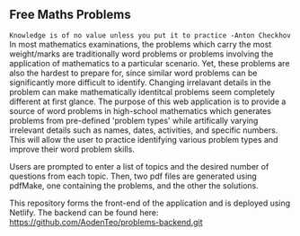 ## Free Maths Problems

`Knowledge is of no value unless you put it to practice
                        -Anton Checkhov `
In most mathematics examinations, the problems which carry the most weight/marks are traditionally word problems or problems involving the application of mathematics to a particular scenario. Yet, these problems are also the hardest to prepare for, since similar word problems can be significantly more difficult to identify. Changing irrelavant details in the problem can make mathematically identitcal problems seem completely different at first glance. The purpose of this web application is to provide a source of word problems in high-school mathematics which generates problems from pre-defined 'problem types' while artifically varying irrelevant details such as names, dates, activities, and specific numbers. This will allow the user to practice identifying various problem types and improve their word problem skills.

Users are prompted to enter a list of topics and the desired number of questions from each topic. Then, two pdf files are generated using pdfMake, one containing the problems, and the other the solutions. 

This repository forms the front-end of the application and is deployed using Netlify. The backend can be found here: https://github.com/AodenTeo/problems-backend.git
